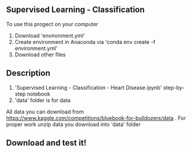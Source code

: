## Supervised Learning - Classification

To use this progect on your computer
1. Download 'environment.yml'
2. Create environment in Anaconda via 'conda env create -f environment.yml'
3. Download other files

## Description
1. 'Supervised Learning - Classification - Heart Disease.ipynb' step-by-step notebook
2. 'data' folder is for data

All data you can download from https://www.kaggle.com/competitions/bluebook-for-bulldozers/data .
For proper work unzip data you download into 'data' folder

## Download and test it!
